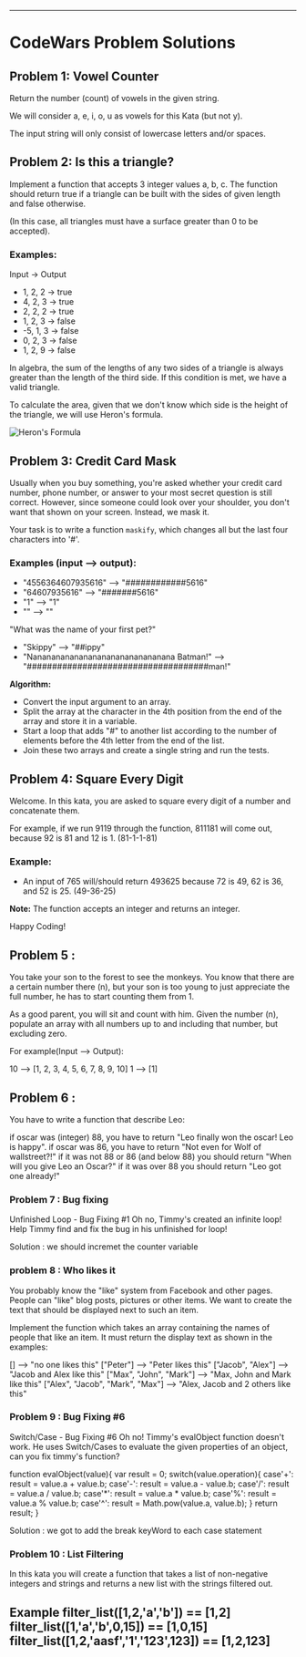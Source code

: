 

---

#  CodeWars Problem Solutions

## Problem 1: Vowel Counter

Return the number (count) of vowels in the given string.

We will consider a, e, i, o, u as vowels for this Kata (but not y).

The input string will only consist of lowercase letters and/or spaces.

## Problem 2: Is this a triangle?

Implement a function that accepts 3 integer values a, b, c. The function should return true if a triangle can be built with the sides of given length and false otherwise.

(In this case, all triangles must have a surface greater than 0 to be accepted).

### Examples:

Input -> Output
- 1, 2, 2 -> true
- 4, 2, 3 -> true
- 2, 2, 2 -> true
- 1, 2, 3 -> false
- -5, 1, 3 -> false
- 0, 2, 3 -> false
- 1, 2, 9 -> false

In algebra, the sum of the lengths of any two sides of a triangle is always greater than the length of the third side. If this condition is met, we have a valid triangle.

To calculate the area, given that we don't know which side is the height of the triangle, we will use Heron's formula.

![Heron's Formula](image.png)

## Problem 3: Credit Card Mask

Usually when you buy something, you're asked whether your credit card number, phone number, or answer to your most secret question is still correct. However, since someone could look over your shoulder, you don't want that shown on your screen. Instead, we mask it.

Your task is to write a function `maskify`, which changes all but the last four characters into '#'.

### Examples (input --> output):
- "4556364607935616" --> "############5616"
- "64607935616" --> "#######5616"
- "1" --> "1"
- "" --> ""

"What was the name of your first pet?"
- "Skippy" --> "##ippy"
- "Nananananananananananananananana Batman!" --> "####################################man!"

**Algorithm:**
- Convert the input argument to an array.
- Split the array at the character in the 4th position from the end of the array and store it in a variable.
- Start a loop that adds "#" to another list according to the number of elements before the 4th letter from the end of the list.
- Join these two arrays and create a single string and run the tests.

## Problem 4: Square Every Digit

Welcome. In this kata, you are asked to square every digit of a number and concatenate them.

For example, if we run 9119 through the function, 811181 will come out, because 92 is 81 and 12 is 1. (81-1-1-81)

### Example:
- An input of 765 will/should return 493625 because 72 is 49, 62 is 36, and 52 is 25. (49-36-25)

**Note:** The function accepts an integer and returns an integer.

Happy Coding!


## Problem 5 : 
You take your son to the forest to see the monkeys. You know that there are a certain number there (n), but your son is too young to just appreciate the full number, he has to start counting them from 1.

As a good parent, you will sit and count with him. Given the number (n), populate an array with all numbers up to and including that number, but excluding zero.

For example(Input --> Output):

10 --> [1, 2, 3, 4, 5, 6, 7, 8, 9, 10]
 1 --> [1]


 ## Problem 6 : 
  You have to write a function that describe Leo:


if oscar was (integer) 88, you have to return "Leo finally won the oscar! Leo is happy".
if oscar was 86, you have to return "Not even for Wolf of wallstreet?!"
if it was not 88 or 86 (and below 88) you should return "When will you give Leo an Oscar?"
if it was over 88 you should return "Leo got one already!"


### Problem 7 : Bug fixing 
Unfinished Loop - Bug Fixing #1
Oh no, Timmy's created an infinite loop! Help Timmy find and fix the bug in his unfinished for loop!

Solution : we should incremet the counter variable 


### problem 8 : Who likes it 

You probably know the "like" system from Facebook and other pages. People can "like" blog posts, pictures or other items. We want to create the text that should be displayed next to such an item.

Implement the function which takes an array containing the names of people that like an item. It must return the display text as shown in the examples:

[]                                -->  "no one likes this"
["Peter"]                         -->  "Peter likes this"
["Jacob", "Alex"]                 -->  "Jacob and Alex like this"
["Max", "John", "Mark"]           -->  "Max, John and Mark like this"
["Alex", "Jacob", "Mark", "Max"]  -->  "Alex, Jacob and 2 others like this"

### Problem 9 : Bug Fixing #6 

Switch/Case - Bug Fixing #6
Oh no! Timmy's evalObject function doesn't work. He uses Switch/Cases to evaluate the given properties of an object, can you fix timmy's function?

function evalObject(value){
  var result = 0;
  switch(value.operation){
    case'+': result = value.a + value.b;
    case'-': result = value.a - value.b;
    case'/': result = value.a / value.b;
    case'*': result = value.a * value.b;
    case'%': result = value.a % value.b;
    case'^': result = Math.pow(value.a, value.b);
  }
  return result;
}

Solution : we  got to add the break keyWord to each case statement 

### Problem 10 : List Filtering 
In this kata you will create a function that takes a list of non-negative integers and strings and returns a new list with the strings filtered out.

Example
filter_list([1,2,'a','b']) == [1,2]
filter_list([1,'a','b',0,15]) == [1,0,15]
filter_list([1,2,'aasf','1','123',123]) == [1,2,123]
---

